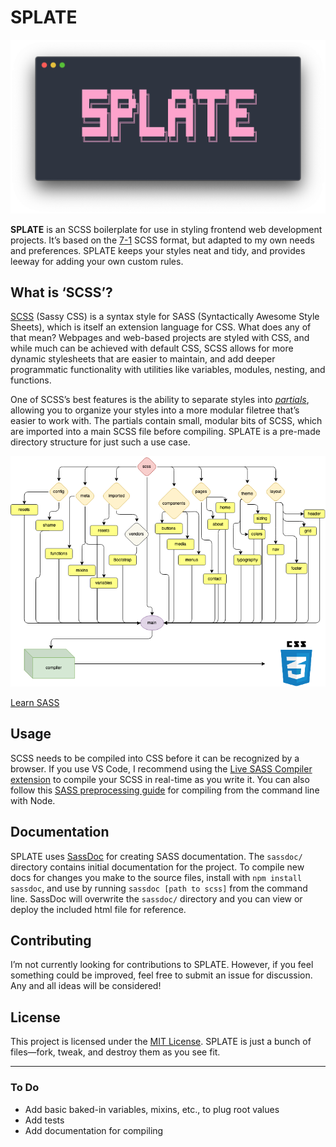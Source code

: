 # SPLATE

![SPLATE header](./src/images/splate.png)

**SPLATE** is an SCSS boilerplate for use in styling frontend web development projects. It’s based on the [7-1](https://sass-guidelin.es/) SCSS format, but adapted to my own needs and preferences. SPLATE keeps your styles neat and tidy, and provides leeway for adding your own custom rules.

## What is ‘SCSS’?

[SCSS](https://sass-lang.com/documentation/syntax) (Sassy CSS) is a syntax style for SASS (Syntactically Awesome Style Sheets), which is itself an extension language for CSS. What does any of that mean? Webpages and web-based projects are styled with CSS, and while much can be achieved with default CSS, SCSS allows for more dynamic stylesheets that are easier to maintain, and add deeper programmatic functionality with utilities like variables, modules, nesting, and functions.

One of SCSS’s best features is the ability to separate styles into [_partials_](https://sass-lang.com/guide#topic-4#), allowing you to organize your styles into a more modular filetree that’s easier to work with. The partials contain small, modular bits of SCSS, which are imported into a main SCSS file before compiling. SPLATE is a pre-made directory structure for just such a use case.

![How SCSS Works](./src/images/scss-color.png)

[Learn SASS](https://sass-lang.com/guide)

## Usage

SCSS needs to be compiled into CSS before it can be recognized by a browser. If you use VS Code, I recommend using the [Live SASS Compiler extension](https://marketplace.visualstudio.com/items?itemName=ritwickdey.live-sass) to compile your SCSS in real-time as you write it. You can also follow this [SASS preprocessing guide](https://www.freecodecamp.org/news/give-more-oompf-to-your-web-garnishes-with-preprocessors-in-sass-bd379226a114/) for compiling from the command line with Node.

## Documentation

SPLATE uses [SassDoc]() for creating SASS documentation. The `sassdoc/` directory contains initial documentation for the project. To compile new docs for changes you make to the source files, install with `npm install sassdoc`, and use by running `sassdoc [path to scss]` from the command line. SassDoc will overwrite the `sassdoc/` directory and you can view or deploy the included html file for reference.

## Contributing

I’m not currently looking for contributions to SPLATE. However, if you feel something could be improved, feel free to submit an issue for discussion. Any and all ideas will be considered!

## License

This project is licensed under the [MIT License](./LICENSE.md). SPLATE is just a bunch of files—fork, tweak, and destroy them as you see fit.

---

### To Do

- Add basic baked-in variables, mixins, etc., to plug root values
- Add tests
- Add documentation for compiling
